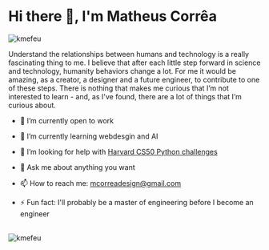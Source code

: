 <h1 align="left">Hi there 👋, I'm Matheus Corrêa</h1><p align="left"> <img src="https://komarev.com/ghpvc/?username=kmefeu" alt="kmefeu" /> </p>

Understand the relationships between humans and technology is a really fascinating thing to me. I believe that after each little step forward in science and technology, humanity behaviors change a lot. For me it would be amazing, as a creator, a designer and a future engineer, to contribute to one of these steps. There is nothing that makes me curious that I’m not interested to learn - and, as I've found, there are a lot of things that I’m curious about.

- 🔭 I’m currently open to work

- 🌱 I’m currently learning webdesgin and AI

- 🤔 I’m looking for help with [Harvard CS50 Python challenges](https://online-learning.harvard.edu/course/cs50s-introduction-artificial-intelligence-python?delta=0)

- 💬 Ask me about anything you want

- 📫 How to reach me: [mcorreadesign@gmail.com](mcorreadesign@gmail.com)

- ⚡ Fun fact: I'll probably be a master of engineering before I become an engineer

<br/>
<img src="https://github-readme-stats.vercel.app/api?username=kmefeu&show_icons=true" alt="kmefeu"/>
<br/>

<!--
**kmefeu/kmefeu** is a ✨ _special_ ✨ repository because its `README.md` (this file) appears on your GitHub profile.

Here are some ideas to get you started:

- 🔭 I’m currently working on ...
- 🌱 I’m currently learning ...
- 👯 I’m looking to collaborate on ...
- 🤔 I’m looking for help with ...
- 💬 Ask me about ...
- 📫 How to reach me: ...
- 😄 Pronouns: ...
- ⚡ Fun fact: ...
-->
